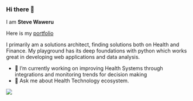 ### Hi there 👋
I am **Steve Waweru**

Here is my [portfolio](https://www.kuhustle.com/@stevewaweru)

I primarily am a solutions architect, finding solutions both on Health and Finance. My playground has its deep foundations with python which works great in developing web applications and data analysis. 

- 🔭 I’m currently working on improving Health Systems through integrations and monitoring trends for decision making
- 💬 Ask me about Health Technology ecosystem.


![](https://github-readme-stats.vercel.app/api?username=stevewaweru&show_icons=true&theme=dracula)

